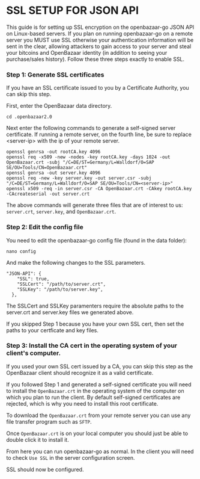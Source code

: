SSL SETUP FOR JSON API
======================
This guide is for setting up SSL encryption on the openbazaar-go JSON API on Linux-based servers. If you plan on running openbazaar-go on a remote server you MUST use SSL otherwise your authentication information will be sent in the clear, allowing attackers to gain access to your server and steal your bitcoins and OpenBazaar identity (in addition to seeing your purchase/sales history). Follow these three steps exactly to enable SSL.

### Step 1: Generate SSL certificates

If you have an SSL certificate issued to you by a Certificate Authority, you can skip this step.

First, enter the OpenBazaar data directory.
```
cd .openbazaar2.0
```
Next enter the following commands to generate a self-signed server certificate. If running a remote server, on the fourth line, be sure to replace \<server-ip\> with the ip of your remote server.
```
openssl genrsa -out rootCA.key 4096
openssl req -x509 -new -nodes -key rootCA.key -days 1024 -out OpenBazaar.crt -subj "/C=DE/ST=Germany/L=Walldorf/O=SAP SE/OU=Tools/CN=OpenBazaar.crt"
openssl genrsa -out server.key 4096
openssl req -new -key server.key -out server.csr -subj "/C=DE/ST=Germany/L=Walldorf/O=SAP SE/OU=Tools/CN=<server-ip>"
openssl x509 -req -in server.csr -CA OpenBazaar.crt -CAkey rootCA.key -CAcreateserial -out server.crt
```

The above commands will generate three files that are of interest to us: `server.crt`, `server.key`, and `OpenBazaar.crt`.

### Step 2: Edit the config file

You need to edit the openbazaar-go config file (found in the data folder):
```
nano config
```
And make the following changes to the SSL parameters.
```
"JSON-API": {
    "SSL": true,
    "SSLCert": "/path/to/server.crt",
    "SSLKey": "/path/to/server.key",
  },
```
The SSLCert and SSLKey paramenters require the absolute paths to the server.crt and server.key files we generated above.

If you skipped Step 1 because you have your own SSL cert, then set the paths to your certficate and key files.

### Step 3: Install the CA cert in the operating system of your client's computer.

If you used your own SSL cert issued by a CA, you can skip this step as the OpenBazaar client should recognize it as a valid certificate.

If you followed Step 1 and generated a self-signed certificate you will need to install the `OpenBazaar.crt` in the operating system of the computer on which you plan to run the client. By default self-signed certificates are rejected, which is why you need to install this root certificate.

To download the `OpenBazaar.crt` from your remote server you can use any file transfer program such as `SFTP`.

Once `OpenBazaar.crt` is on your local computer you should just be able to double click it to install it.

From here you can run openbazaar-go as normal. In the client you will need to check `Use SSL` in the server configuration screen.

SSL should now be configured.
